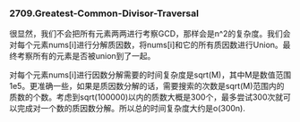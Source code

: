 ### 2709.Greatest-Common-Divisor-Traversal

很显然，我们不会把所有元素两两进行考察GCD，那样会是n^2的复杂度。我们会对每个元素nums[i]进行分解质因数，将nums[i]和它的所有质因数进行Union。最终考察所有的元素是否被union到了一起。

对每个元素nums[i]进行因数分解需要的时间复杂度是sqrt(M)，其中M是数值范围1e5。更准确一些，如果是质因数分解的话，需要搜索的次数是sqrt(M)范围内的质数的个数。考虑到sqrt(100000)以内的质数大概是300个，最多尝试300次就可以完成对一个数的质因数分解。所以总的时间复杂度大约是o(300n).
